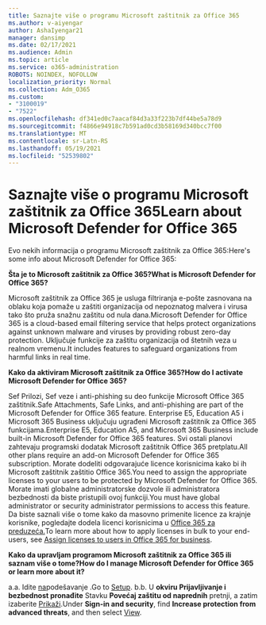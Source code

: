 ```yaml
---
title: Saznajte više o programu Microsoft zaštitnik za Office 365
ms.author: v-aiyengar
author: AshaIyengar21
manager: dansimp
ms.date: 02/17/2021
ms.audience: Admin
ms.topic: article
ms.service: o365-administration
ROBOTS: NOINDEX, NOFOLLOW
localization_priority: Normal
ms.collection: Adm_O365
ms.custom:
- "3100019"
- "7522"
ms.openlocfilehash: df341ed0c7aacaf84d3a33f223b7df44be5a78d9
ms.sourcegitcommit: f4866e94918c7b591ad0cd3b58169d340bcc7f00
ms.translationtype: MT
ms.contentlocale: sr-Latn-RS
ms.lasthandoff: 05/19/2021
ms.locfileid: "52539802"
---
```

# <a name="learn-about-microsoft-defender-for-office-365"></a><span data-ttu-id="041f5-102">Saznajte više o programu Microsoft zaštitnik za Office 365</span><span class="sxs-lookup"><span data-stu-id="041f5-102">Learn about Microsoft Defender for Office 365</span></span>

<span data-ttu-id="041f5-103">Evo nekih informacija o programu Microsoft zaštitnik za Office 365:</span><span class="sxs-lookup"><span data-stu-id="041f5-103">Here's some info about Microsoft Defender for Office 365:</span></span>

<span data-ttu-id="041f5-104">**Šta je to Microsoft zaštitnik za Office 365?**</span><span class="sxs-lookup"><span data-stu-id="041f5-104">**What is Microsoft Defender for Office 365?**</span></span>

<span data-ttu-id="041f5-105">Microsoft zaštitnik za Office 365 je usluga filtriranja e-pošte zasnovana na oblaku koja pomaže u zaštiti organizacija od nepoznatog malvera i virusa tako što pruža snažnu zaštitu od nula dana.</span><span class="sxs-lookup"><span data-stu-id="041f5-105">Microsoft Defender for Office 365 is a cloud-based email filtering service that helps protect organizations against unknown malware and viruses by providing robust zero-day protection.</span></span> <span data-ttu-id="041f5-106">Uključuje funkcije za zaštitu organizacija od štetnih veza u realnom vremenu.</span><span class="sxs-lookup"><span data-stu-id="041f5-106">It includes features to safeguard organizations from harmful links in real time.</span></span>

<span data-ttu-id="041f5-107">**Kako da aktiviram Microsoft zaštitnik za Office 365?**</span><span class="sxs-lookup"><span data-stu-id="041f5-107">**How do I activate Microsoft Defender for Office 365?**</span></span>

<span data-ttu-id="041f5-108">Sef Prilozi, Sef veze i anti-phishing su deo funkcije Microsoft Office 365 zaštitnik.</span><span class="sxs-lookup"><span data-stu-id="041f5-108">Safe Attachments, Safe Links, and anti-phishing are part of the Microsoft Defender for Office 365 feature.</span></span> <span data-ttu-id="041f5-109">Enterprise E5, Education A5 i Microsoft 365 Business uključuju ugrađeni Microsoft zaštitnik za Office 365 funkcijama.</span><span class="sxs-lookup"><span data-stu-id="041f5-109">Enterprise E5, Education A5, and Microsoft 365 Business include built-in Microsoft Defender for Office 365 features.</span></span> <span data-ttu-id="041f5-110">Svi ostali planovi zahtevaju programski dodatak Microsoft zaštitnik Office 365 pretplatu.</span><span class="sxs-lookup"><span data-stu-id="041f5-110">All other plans require an add-on Microsoft Defender for Office 365 subscription.</span></span> <span data-ttu-id="041f5-111">Morate dodeliti odgovarajuće licence korisnicima kako bi ih Microsoft zaštitnik zaštitio Office 365.</span><span class="sxs-lookup"><span data-stu-id="041f5-111">You need to assign the appropriate licenses to your users to be protected by Microsoft Defender for Office 365.</span></span> <span data-ttu-id="041f5-112">Morate imati globalne administratorske dozvole ili administratora bezbednosti da biste pristupili ovoj funkciji.</span><span class="sxs-lookup"><span data-stu-id="041f5-112">You must have global administrator or security administrator permissions to access this feature.</span></span> <span data-ttu-id="041f5-113">Da biste saznali više o tome kako da masovno primenite licence za krajnje korisnike, pogledajte dodela licenci korisnicima u [Office 365 za preduzeća.](https://go.microsoft.com/fwlink/?linkid=2093435)</span><span class="sxs-lookup"><span data-stu-id="041f5-113">To learn more about how to apply licenses in bulk to your end-users, see [Assign licenses to users in Office 365 for business](https://go.microsoft.com/fwlink/?linkid=2093435).</span></span>

<span data-ttu-id="041f5-114">**Kako da upravljam programom Microsoft zaštitnik za Office 365 ili saznam više o tome?**</span><span class="sxs-lookup"><span data-stu-id="041f5-114">**How do I manage Microsoft Defender for Office 365 or learn more about it?**</span></span>

<span data-ttu-id="041f5-115">a.</span><span class="sxs-lookup"><span data-stu-id="041f5-115">a.</span></span> <span data-ttu-id="041f5-116">Idite [na](https://go.microsoft.com/fwlink/p/?linkid=2075721)podešavanje .</span><span class="sxs-lookup"><span data-stu-id="041f5-116">Go to [Setup](https://go.microsoft.com/fwlink/p/?linkid=2075721).</span></span>
<span data-ttu-id="041f5-117">b.</span><span class="sxs-lookup"><span data-stu-id="041f5-117">b.</span></span> <span data-ttu-id="041f5-118">U **okviru Prijavljivanje i bezbednost pronađite** Stavku **Povećaj zaštitu od naprednih** pretnji, a zatim izaberite [Prikaži](https://go.microsoft.com/fwlink/?linkid=2109302).</span><span class="sxs-lookup"><span data-stu-id="041f5-118">Under **Sign-in and security**, find **Increase protection from advanced threats**, and then select [View](https://go.microsoft.com/fwlink/?linkid=2109302).</span></span>
